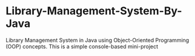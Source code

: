 # Library-Management-System-By-Java
Library Management System in Java using Object-Oriented Programming (OOP) concepts. This is a simple console-based mini-project
